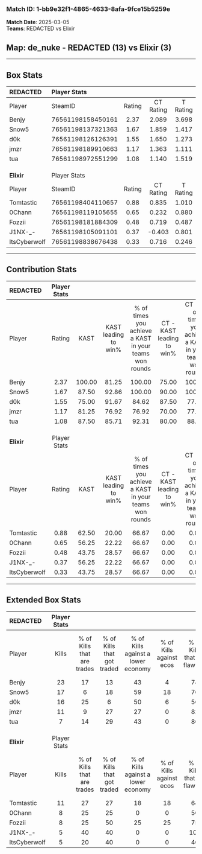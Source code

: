 ### Match ID: 1-bb9e32f1-4865-4633-8afa-9fce15b5259e  
**Match Date**: 2025-03-05  
**Teams**: REDACTED vs Elixir  

## **Map**: de_nuke - REDACTED (13) vs Elixir (3)  
---  

## Box Stats  

| **REDACTED** | Player Stats      |        |           |          |        |       |       |         |        |      |     |
| :- | :- | :-: | :-: | :-: | :-: | :-: | :-: | :-: | :-: | :-: | :-: |
| Player       | SteamID           | Rating | CT Rating | T Rating |  KAST  |  ADR  | Kills | Assists | Deaths | K/D  | HS% |
| Benjy        | 76561198158450161 |  2.37  |   2.089   |  3.698   | 100.00 | 158.6 |  23   |    5    |   6    | 3.83 | 56  |
| Snow5        | 76561198137321363 |  1.67  |   1.859   |  1.417   | 87.50  | 104.4 |  17   |    3    |   9    | 1.89 | 35  |
| d0k          | 76561198126126391 |  1.55  |   1.650   |  1.273   | 75.00  | 91.8  |  16   |    2    |   7    | 2.29 | 25  |
| jmzr         | 76561198189910663 |  1.17  |   1.363   |  1.111   | 81.25  | 64.1  |  11   |    2    |   9    | 1.22 | 45  |
| tua          | 76561198972551299 |  1.08  |   1.140   |  1.519   | 87.50  | 59.8  |   7   |    7    |   7    | 1.00 | 42  |
|              |                   |        |           |          |        |       |       |         |        |      |     |
|              |                   |        |           |          |        |       |       |         |        |      |     |
|              |                   |        |           |          |        |       |       |         |        |      |     |
| **Elixir**   | Player Stats      |        |           |          |        |       |       |         |        |      |     |
| Player       | SteamID           | Rating | CT Rating | T Rating |  KAST  |  ADR  | Kills | Assists | Deaths | K/D  | HS% |
| Tomtastic    | 76561198404110657 |  0.88  |   0.835   |  1.010   | 62.50  | 82.6  |  11   |    1    |   15   | 0.73 | 63  |
| 0Chann       | 76561198119105655 |  0.65  |   0.232   |  0.880   | 56.25  | 60.6  |   8   |    3    |   14   | 0.57 | 50  |
| Fozzii       | 76561198181884309 |  0.48  |   0.719   |  0.487   | 43.75  | 57.3  |   8   |    2    |   16   | 0.50 | 50  |
| J1NX-_-      | 76561198105091101 |  0.37  |  -0.403   |  0.801   | 56.25  | 36.4  |   5   |    1    |   15   | 0.33 | 20  |
| ItsCyberwolf | 76561198838676438 |  0.33  |   0.716   |  0.246   | 43.75  | 51.7  |   5   |    2    |   15   | 0.33 | 100 |
---  

## Contribution Stats  

| **REDACTED** | Player Stats |        |                      |                                                        |                           |                                                             |                          |                                                            |
| :- | :-: | :-: | :-: | :-: | :-: | :-: | :-: | :-: |
| Player       |    Rating    |  KAST  | KAST leading to win% | % of times you achieve a KAST in your teams won rounds | CT - KAST leading to win% | CT - % of times you achieve a KAST in your teams won rounds | T - KAST leading to win% | T - % of times you achieve a KAST in your teams won rounds |
| Benjy        |     2.37     | 100.00 |        81.25         |                         100.00                         |           75.00           |                           100.00                            |          100.00          |                           100.00                           |
| Snow5        |     1.67     | 87.50  |        92.86         |                         100.00                         |           90.00           |                           100.00                            |          100.00          |                           100.00                           |
| d0k          |     1.55     | 75.00  |        91.67         |                         84.62                          |           87.50           |                            77.78                            |          100.00          |                           100.00                           |
| jmzr         |     1.17     | 81.25  |        76.92         |                         76.92                          |           70.00           |                            77.78                            |          100.00          |                           75.00                            |
| tua          |     1.08     | 87.50  |        85.71         |                         92.31                          |           80.00           |                            88.89                            |          100.00          |                           100.00                           |
|              |              |        |                      |                                                        |                           |                                                             |                          |                                                            |
|              |              |        |                      |                                                        |                           |                                                             |                          |                                                            |
|              |              |        |                      |                                                        |                           |                                                             |                          |                                                            |
| **Elixir**   | Player Stats |        |                      |                                                        |                           |                                                             |                          |                                                            |
| Player       |    Rating    |  KAST  | KAST leading to win% | % of times you achieve a KAST in your teams won rounds | CT - KAST leading to win% | CT - % of times you achieve a KAST in your teams won rounds | T - KAST leading to win% | T - % of times you achieve a KAST in your teams won rounds |
| Tomtastic    |     0.88     | 62.50  |        20.00         |                         66.67                          |           0.00            |                            0.00                             |          25.00           |                           66.67                            |
| 0Chann       |     0.65     | 56.25  |        22.22         |                         66.67                          |           0.00            |                            0.00                             |          28.57           |                           66.67                            |
| Fozzii       |     0.48     | 43.75  |        28.57         |                         66.67                          |           0.00            |                            0.00                             |          40.00           |                           66.67                            |
| J1NX-_-      |     0.37     | 56.25  |        22.22         |                         66.67                          |           0.00            |                            0.00                             |          22.22           |                           66.67                            |
| ItsCyberwolf |     0.33     | 43.75  |        28.57         |                         66.67                          |           0.00            |                            0.00                             |          40.00           |                           66.67                            |
---  

## Extended Box Stats  

| **REDACTED** | Player Stats |                            |                            |                                    |                         |                              |                                 |        |                             |                                     |                          |                               |                            |
| :- | :-: | :-: | :-: | :-: | :-: | :-: | :-: | :-: | :-: | :-: | :-: | :-: | :-: |
| Player       |    Kills     | % of Kills that are trades | % of Kills that got traded | % of Kills against a lower economy | % of Kills against ecos | % of Kills that are flawless | % of Kills that are close duels | Deaths | % of Deaths that get traded | % of Deaths against a lower economy | % of Deaths against ecos | % of Deaths that are flawless | % of Deaths that are close |
| Benjy        |      23      |             17             |             13             |                 43                 |            4            |              74              |                0                |   6    |             50              |                 33                  |            0             |              67               |             17             |
| Snow5        |      17      |             6              |             18             |                 59                 |           18            |              76              |                0                |   9    |             22              |                 33                  |            0             |              56               |             11             |
| d0k          |      16      |             25             |             6              |                 50                 |            6            |              56              |               13                |   7    |             14              |                 43                  |            0             |              100              |             0              |
| jmzr         |      11      |             9              |             27             |                 27                 |            0            |              82              |                0                |   9    |             44              |                 56                  |            0             |              56               |             11             |
| tua          |      7       |             14             |             29             |                 43                 |            0            |              86              |                0                |   7    |             43              |                 14                  |            0             |              71               |             0              |
|              |              |                            |                            |                                    |                         |                              |                                 |        |                             |                                     |                          |                               |                            |
|              |              |                            |                            |                                    |                         |                              |                                 |        |                             |                                     |                          |                               |                            |
|              |              |                            |                            |                                    |                         |                              |                                 |        |                             |                                     |                          |                               |                            |
| **Elixir**   | Player Stats |                            |                            |                                    |                         |                              |                                 |        |                             |                                     |                          |                               |                            |
| Player       |    Kills     | % of Kills that are trades | % of Kills that got traded | % of Kills against a lower economy | % of Kills against ecos | % of Kills that are flawless | % of Kills that are close duels | Deaths | % of Deaths that get traded | % of Deaths against a lower economy | % of Deaths against ecos | % of Deaths that are flawless | % of Deaths that are close |
| Tomtastic    |      11      |             27             |             27             |                 18                 |           18            |              64              |                9                |   15   |             20              |                 13                  |            7             |              100              |             0              |
| 0Chann       |      8       |             25             |             25             |                 0                  |            0            |              50              |               25                |   14   |             14              |                  7                  |            7             |              86               |             0              |
| Fozzii       |      8       |             25             |             50             |                 25                 |           25            |              75              |                0                |   16   |             13              |                  6                  |            6             |              56               |             6              |
| J1NX-_-      |      5       |             40             |             40             |                 0                  |            0            |             100              |                0                |   15   |             27              |                  7                  |            7             |              67               |             0              |
| ItsCyberwolf |      5       |             20             |             40             |                 0                  |            0            |              40              |                0                |   15   |              7              |                  7                  |            7             |              60               |             7              |
